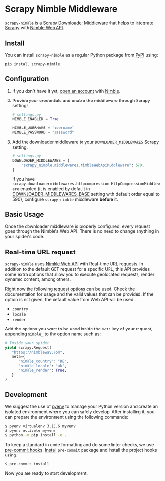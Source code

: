 # Scrapy Nimble Middleware

`scrapy-nimble` is a [Scrapy Downloader Middleware](https://docs.scrapy.org/en/latest/topics/downloader-middleware.html) that helps to integrate
[Scrapy](https://scrapy.org) with [Nimble Web API](https://nimbleway.com/nimble-api/web/).

## Install

You can install `scrapy-nimble` as a regular Python package from
[PyPI](https://pypi.org/) using:

```shell
pip install scrapy-nimble
```

## Configuration

1. If you don't have it yet, [open an account](https://nimbleway.com/contact/) with [Nimble](https://nimbleway.com/).

1. Provide your credentials and enable the middleware through Scrapy settings.

   ```python
   # settings.py
   NIMBLE_ENABLED = True

   NIMBLE_USERNAME = "username"
   NIMBLE_PASSWORD = "password"
   ```

1. Add the downloader middleware to your `DOWNLOADER_MIDDLEWARES` Scrapy setting.

   ```python
   # settings.py
   DOWNLOADER_MIDDLEWARES = {
       "scrapy_nimble.middlewares.NimbleWebApiMiddleware": 570,
   }
   ```

   If you have `scrapy.downloadermiddlewares.httpcompression.HttpCompressionMiddleware` enabled
   (it is enabled by default in [DOWNLOADER_MIDDLEWARES_BASE](https://docs.scrapy.org/en/latest/topics/settings.html#std-setting-DOWNLOADER_MIDDLEWARES_BASE)
   setting with default order equal to 590), configure `scrapy-nimble` middleware **before** it.

## Basic Usage

Once the downloader middleware is properly configured, every request goes through the Nimble's Web API.
There is no need to change anything in your spider's code.

## Real-time URL request

`scrapy-nimble` uses [Nimble Web API](https://docs.nimbleway.com/data-platform/web-api) with Real-time URL
requests. In addition to the default GET request for a specific URL, this API provides some extra options
that allow you to execute geolocated requests, render dynamic content, among others.

Right now the following [request options](https://docs.nimbleway.com/data-platform/web-api/real-time-url-request#request-options) can be used. Check the documentation for usage and the valid values that can be provided.
If the option is not given, the default value from Web API will be used.

- `country`
- `locale`
- `render`

Add the options you want to be used inside the `meta` key of your request, appending `nimble_` to the
option name such as:

   ```python
   # Inside your spider
   yield scrapy.Request(
      "https://nimbleway.com",
      meta={
         "nimble_country": "DE",
         "nimble_locale": "uk",
         "nimble_render": True,
      }
   )
   ```

## Development

We suggest the use of [pyenv](https://github.com/pyenv/pyenv) to manage your Python version and create an isolated
environment where you can safely develop. After installing it, you can prepare the environment using the following
commands:

   ```bash
   $ pyenv virtualenv 3.11.6 myvenv
   $ pyenv activate myvenv
   $ python -m pip install -e .
   ```

To keep a standard in code formatting and do some linter checks, we use [pre-commit hooks](https://pre-commit.com/).
[Install](https://pre-commit.com/#installation) `pre-commit` package and install the project hooks using:

   ```bash
   $ pre-commit install
   ```

Now you are ready to start development.
